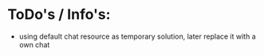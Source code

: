 # ToDo's / Info's:

- using default chat resource as temporary solution, later replace it with a own chat